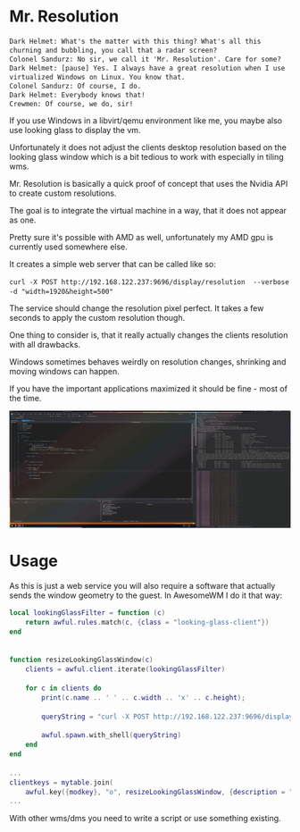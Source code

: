 ﻿# Mr. Resolution

```
Dark Helmet: What's the matter with this thing? What's all this churning and bubbling, you call that a radar screen?
Colonel Sandurz: No sir, we call it 'Mr. Resolution'. Care for some?
Dark Helmet: [pause] Yes. I always have a great resolution when I use virtualized Windows on Linux. You know that.
Colonel Sandurz: Of course, I do.
Dark Helmet: Everybody knows that!
Crewmen: Of course, we do, sir!
```

If you use Windows in a libvirt/qemu environment like me, you maybe also use looking glass to display the vm.

Unfortunately it does not adjust the clients desktop resolution based on the looking glass window which is a bit tedious to work with especially in tiling wms.

Mr. Resolution is basically a quick proof of concept that uses the Nvidia API to create custom resolutions. 

The goal is to integrate the virtual machine in a way, that it does not appear as one.

Pretty sure it's possible with AMD as well, unfortunately my AMD gpu is currently used somewhere else.

It creates a simple web server that can be called like so:

`curl -X POST http://192.168.122.237:9696/display/resolution  --verbose -d "width=1920&height=500"`

The service should change the resolution pixel perfect. It takes a few seconds to apply the custom resolution though. 

One thing to consider is, that it really actually changes the clients resolution with all drawbacks.

Windows sometimes behaves weirdly on resolution changes, shrinking and moving windows can happen. 

If you have the important applications maximized it should be fine - most of the time. 

![demo](mr_resolution.gif)


# Usage

As this is just a web service you will also require a software that actually sends the window geometry to the guest. In AwesomeWM I do it that way:

```lua
local lookingGlassFilter = function (c)
    return awful.rules.match(c, {class = "looking-glass-client"})
end
              

function resizeLookingGlassWindow(c)
    clients = awful.client.iterate(lookingGlassFilter)

    for c in clients do
        print(c.name .. ' ' .. c.width .. 'x' .. c.height);
        
        queryString = "curl -X POST http://192.168.122.237:9696/display/resolution -d 'width=" .. c.width .. "&height=" .. c.height .. "' &"

        awful.spawn.with_shell(queryString)
    end
end

...
clientkeys = mytable.join(
    awful.key({modkey}, "o", resizeLookingGlassWindow, {description = "Test resize", group = "launcher"}), 
...
```

With other wms/dms you need to write a script or use something existing.
